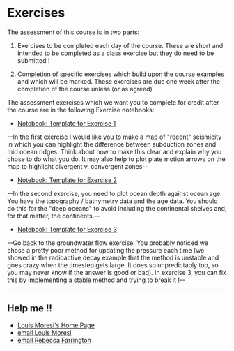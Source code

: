 
# Exercises

The assessment of this course is in two parts:

  1. Exercises to be completed each day of the course. These are short and intended to be completed as a class exercise but they do need to be submitted !

  2. Completion of specific exercises which build upon the course examples and which will be marked.   These exercises are due one week after the completion of the course unless (or as agreed)

The assessment exercises which we want you to complete for credit after the course are in the following Exercise notebooks:

   - <a href="/notebooks/Notebooks/ForAssessment/Exercise1.ipynb" target="_blank"> <!--_ --> Notebook: Template for Exercise 1 </a>

--In the first exercise I would like you to make a map of "recent" seismicity in which you can highlight the difference between subduction zones and mid ocean ridges. Think about how to make this clear and explain why you chose to do what you do. It may also help to plot plate motion arrows on the map to highlight divergent v. convergent zones--

   - <a href="/notebooks/Notebooks/ForAssessment/Exercise2.ipynb" target="_blank"> <!--_ --> Notebook: Template for Exercise 2 </a>

--In the second exercise, you need to plot ocean depth against ocean age. You have the topography / bathymetry data and the age data. You should do this for the "deep oceans" to avoid including the continental shelves and, for that matter, the continents.--

   - <a href="/notebooks/Notebooks/ForAssessment/Exercise3.ipynb" target="_blank"> <!--_ --> Notebook: Template for Exercise 3 </a>

--Go back to the groundwater flow exercise. You probably noticed we chose a pretty poor method for updating the pressure each time (we showed in the radioactive decay example that the method is unstable and goes crazy when the timestep gets large. It does so unpredictably too, so you may never know if the answer is good or bad). In exercise 3, you can fix this by implementing a stable method and trying to break it !--

---    

## Help me !!

   * [Louis Moresi's Home Page](http://www.moresi.info)
   * [email Louis Moresi](mailto:Louis.Moresi@unimelb.edu.au)
   * [email Rebecca Farrington](mailto:rebecca.farrington@unimelb.edu.au)
